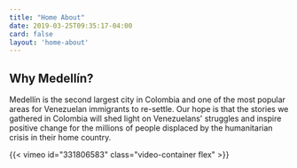 ```yaml
---
title: "Home About"
date: 2019-03-25T09:35:17-04:00
card: false
layout: 'home-about'
---
```


<h2 class="home__subhead">Why Medellín?</h2>

Medellín is the second largest city in Colombia and one of the most popular areas for Venezuelan immigrants to re-settle.
Our hope is that the stories we gathered in Colombia will shed light on Venezuelans' struggles and inspire positive change for the millions of people displaced by the humanitarian crisis in their home country.

<div id="video-top"></div>

{{< vimeo id="331806583" class="video-container flex" >}}